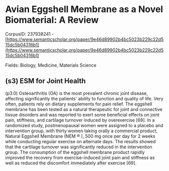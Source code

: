 # Avian Eggshell Membrane as a Novel Biomaterial: A Review

CorpusID: 237938241 - [https://www.semanticscholar.org/paper/9e46d89902b4bc5023b229c22d515dc5b04316b1](https://www.semanticscholar.org/paper/9e46d89902b4bc5023b229c22d515dc5b04316b1)

Fields: Biology, Medicine, Materials Science

## (s3) ESM for Joint Health
(p3.0) Osteoarthritis (OA) is the most prevalent chronic joint disease, affecting significantly the patients' ability to function and quality of life. Very often, patients rely on dietary supplements for pain relief. The eggshell membrane has been tested as a natural therapeutic for joint and connective tissue disorders and was reported to exert some beneficial effects on joint pain, stiffness, and cartilage turnover induced by overexercise [69]. In a randomized study, postmenopausal women were assigned to a placebo and intervention group, with thirty women taking orally a commercial product, Natural Eggshell Membrane (NEM ® ), 500 mg once per day for 2 weeks while conducting regular exercise on alternate days. The results showed that the cartilage turnover was significantly reduced in the intervention group. The consumption of the eggshell membrane product rapidly improved the recovery from exercise-induced joint pain and stiffness as well as reduced the discomfort immediately after exercise [69].
